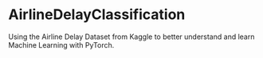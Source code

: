 # AirlineDelayClassification
Using the Airline Delay Dataset from Kaggle to better understand and learn Machine Learning with PyTorch. 
